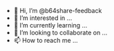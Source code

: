 - 👋 Hi, I’m @b64share-feedback
- 👀 I’m interested in ...
- 🌱 I’m currently learning ...
- 💞️ I’m looking to collaborate on ...
- 📫 How to reach me ...

<!---
b64share-feedback/b64share-feedback is a ✨ special ✨ repository because its `README.md` (this file) appears on your GitHub profile.
You can click the Preview link to take a look at your changes.
--->
